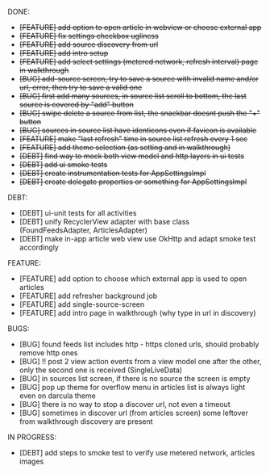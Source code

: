 DONE:<s>
- [FEATURE] add option to open article in webview or choose external app
- [FEATURE] fix settings checkbox ugliness
- [FEATURE] add source discovery from url
- [FEATURE] add intro setup
- [FEATURE] add select settings (metered network, refresh interval)
page in walkthrough
- [BUG] add-source screen, try to save a source with invalid name and/or url, error, then try to save a valid one
- [BUG] first add many sources, in source list scroll to bottom, the last source is covered by "add" button
- [BUG] swipe delete a source from list, the snackbar doesnt push the "+" button
- [BUG] sources in source list have identicons even if favicon is available
- [FEATURE] make "last refresh" time in source list refresh every 1 sec
- [FEATURE] add theme selection (as setting and in walkthrough)
- [DEBT] find way to mock both view model and http layers in ui tests
- [DEBT] add ui smoke tests
- [DEBT] create instrumentation tests for AppSettingsImpl
- [DEBT] create delegate properties or something for AppSettingsImpl
</s>

DEBT:
- [DEBT] ui-unit tests for all activities
- [DEBT] unify RecyclerView adapter with base class (FoundFeedsAdapter, ArticlesAdapter)
- [DEBT] make in-app article web view use OkHttp and adapt smoke test accordingly 

FEATURE:
- [FEATURE] add option to choose which external app is used to open articles
- [FEATURE] add refresher background job
- [FEATURE] add single-source-screen
- [FEATURE] add intro page in walkthrough (why type in url in discovery)

BUGS:
- [BUG] found feeds list includes http - https cloned urls, should probably remove http ones
- [BUG] !! post 2 view action events from a view model one after the other, only the second one is received (SingleLiveData)
- [BUG] in sources list screen, if there is no source the screen is empty
- [BUG] pop up theme for overflow menu in articles list is always light even on darcula theme
- [BUG] there is no way to stop a discover url, not even a timeout
- [BUG] sometimes in discover url (from articles screen) some leftover from walkthrough discovery are present

IN PROGRESS:
- [DEBT] add steps to smoke test to verify use metered network, articles images